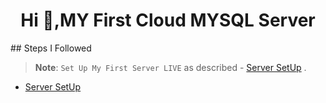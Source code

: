 
<h1 align="center">Hi 👋,MY First Cloud MYSQL Server</h1>
## Steps I Followed

> **Note**: `Set Up My First Server LIVE`  as described - [Server SetUp](/Server_Setup/Serversetup.md) .

- [Server SetUp](/Server_Setup/Serversetup.md)
  
